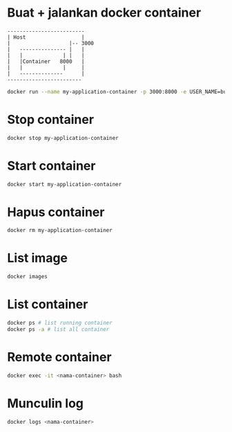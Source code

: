 # Buat + jalankan docker container

```
-------------------------
| Host                  |
|                   |-- 3000
|   --------------- |   |
|   |             | |   |
|   |Container   8000   |
|   |             |     |
|   --------------      |
------------------------
```

```bash
docker run --name my-application-container -p 3000:8000 -e USER_NAME=budi -d my-application:latest
```

# Stop container

```bash
docker stop my-application-container
```

# Start container

```bash
docker start my-application-container
```

# Hapus container

```bash
docker rm my-application-container
```

# List image

```bash
docker images
```

# List container

```bash
docker ps # list running container
docker ps -a # list all container
```

# Remote container

```bash
docker exec -it <nama-container> bash
```

# Munculin log

```bash
docker logs <nama-container>
```
